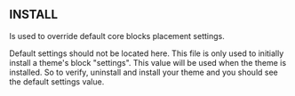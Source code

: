 INSTALL
-------

Is used to override default core blocks placement settings.

Default settings should not be located here. This file is only used to
initially install a theme's block "settings".
This value will be used when the theme is installed. So to verify, uninstall
and install your theme and you should see the default settings value.
